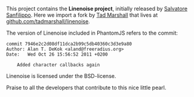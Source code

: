 This project contains the **Linenoise project**, initially released
by [Salvatore Sanfilippo](https://github.com/antirez). Here we import a fork
by [Tad Marshall](https://github.com/tadmarshall) that lives at
[github.com/tadmarshall/linenoise](https://github.com/tadmarshall/linenoise).

The version of Linenoise included in PhantomJS refers to the commit:

    commit 7946e2c2d08df11dca2b99c5db40360c3d3e9a80
    Author: Alan T. DeKok <aland@freeradius.org>
    Date:   Wed Oct 26 15:56:52 2011 +0200

        Added character callbacks again

Linenoise is licensed under the BSD-license.

Praise to all the developers that contribute to this nice little pearl.
